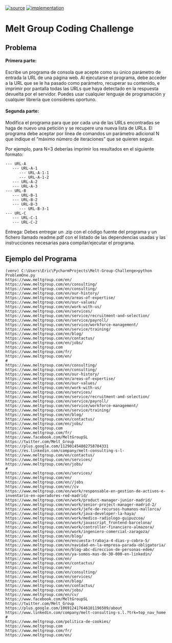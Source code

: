 [![source](https://img.shields.io/badge/source-main-brightgreen.svg)][main]
[![implementation](https://img.shields.io/badge/implementation-python-blue.svg)][python]

[main]: https://github.com/BBK-PiJ-2016-52/viagogo-coding-challenge/tree/master/src/main/java
[python]: http://docs.oracle.com/javase/8/docs/api/

# Melt Group Coding Challenge

## Problema

#### Primera parte:

Escribe un programa de consola que acepte como su único parámetro de entrada la URL de una
página web. Al ejecutarse el programa, debe acceder a la URL que se le ha pasado como
parámetro, recuperar su contenido, e imprimir por pantalla todas las URLs que haya detectado
en la respuesta devuelta por el servidor. 
Puedes usar cualquier lenguaje de programación y cualquier librería que consideres oportuno.

#### Segunda parte:

Modifica el programa para que por cada una de las URLs encontradas se haga de nuevo una
petición y se recupere una nueva lista de URLs. El programa debe aceptar por línea de comandos
un parámetro adicional N que indique el “máximo número de iteraciones” que se quieren seguir.

Por ejemplo, para N=3 deberías imprimir los resultados en el siguiente formato:

```
--- URL-A
   --- URL-A-1
      --- URL-A-1-1
      --- URL-A-1-2
   --- URL-A-2
   --- URL-A-3
--- URL-B
   --- URL-B-1
   --- URL-B-2
   --- URL-B-3
      --- URL-B-3-1
--- URL-C
   --- URL-C-1
   --- URL-C-2
```

Entrega:
Debes entregar un .zip con el código fuente del programa y un fichero llamado readme.pdf con
el listado de las dependencias usadas y las instrucciones necesarias para compilar/ejecutar el
programa. 
 

## Ejemplo del Programa
```
(venv) C:\Users\Eric\PycharmProjects\Melt-Group-Challenge>python ProblemOne.py
https://www.meltgroup.com/en/
https://www.meltgroup.com/en/consulting/
https://www.meltgroup.com/en/consulting/
https://www.meltgroup.com/en/our-history/
https://www.meltgroup.com/en/areas-of-expertise/
https://www.meltgroup.com/en/our-values/
https://www.meltgroup.com/en/work-with-us/
https://www.meltgroup.com/en/services/
https://www.meltgroup.com/en/service/recruitment-and-selection/
https://www.meltgroup.com/en/service/payroll/
https://www.meltgroup.com/en/service/workforce-management/
https://www.meltgroup.com/en/service/training/
https://www.meltgroup.com/en/blog/
https://www.meltgroup.com/en/contactus/
https://www.meltgroup.com/en/jobs/
https://www.meltgroup.com
https://www.meltgroup.com/fr/
https://www.meltgroup.com/en/
#
https://www.meltgroup.com/en/consulting/
https://www.meltgroup.com/en/consulting/
https://www.meltgroup.com/en/our-history/
https://www.meltgroup.com/en/areas-of-expertise/
https://www.meltgroup.com/en/our-values/
https://www.meltgroup.com/en/work-with-us/
https://www.meltgroup.com/en/services/
https://www.meltgroup.com/en/service/recruitment-and-selection/
https://www.meltgroup.com/en/service/payroll/
https://www.meltgroup.com/en/service/workforce-management/
https://www.meltgroup.com/en/service/training/
https://www.meltgroup.com/en/blog/
https://www.meltgroup.com/en/contactus/
https://www.meltgroup.com/en/jobs/
https://www.meltgroup.com
https://www.meltgroup.com/fr/
https://www.facebook.com/MeltGroupSL
https://twitter.com/Melt_Group
https://plus.google.com/112901454802758704331
https://es.linkedin.com/company/melt-consulting-s-l-
https://www.meltgroup.com/en/contactus/
https://www.meltgroup.com/en/services/
https://www.meltgroup.com/en/jobs/
#
https://www.meltgroup.com/en/services/
https://www.meltgroup.com/en/
https://www.meltgroup.com/en//jobs
https://www.meltgroup.com/en//cv
https://www.meltgroup.com/en/work/responsable-en-gestion-de-activos-e-inventario-en-operadores-red-madrid/
https://www.meltgroup.com/en/work/product-manager-junior-madrid/
https://www.meltgroup.com/en/work/senior-project-manager-madrid-2/
https://www.meltgroup.com/en/work/jefe-de-recursos-humanos-mallorca/
https://www.meltgroup.com/en/work/java-developer-la-haya/
https://www.meltgroup.com/en/work/medico-radiologo-guipuzcoa/
https://www.meltgroup.com/en/work/javascript_frontend-barcelona/
https://www.meltgroup.com/en/work/controller-financiero-almazora/
https://www.meltgroup.com/en/work/ingeniero-comercial-zaragoza/
https://www.meltgroup.com/en/blog/
https://www.meltgroup.com/en/encuesta-trabaja-4-dias-y-cobra-5/
https://www.meltgroup.com/en/navidad-en-la-empresa-parada-obligatoria/
https://www.meltgroup.com/en/blog-abc-direccion-de-personas-edem/
https://www.meltgroup.com/en/ya-somos-mas-de-30-000-en-linkedin/
https://www.meltgroup.com/en/
https://www.meltgroup.com/en/contactus/
https://www.meltgroup.com/en/
https://www.meltgroup.com/en/consulting/
https://www.meltgroup.com/en/services/
https://www.meltgroup.com/en/blog/
https://www.meltgroup.com/en/contactus/
https://www.meltgroup.com/en/jobs/
https://www.meltgroup.com/en/cv/
https://www.facebook.com/MeltGroupSL
https://twitter.com/Melt_Group
https://plus.google.com/106912417646101196509/about
https://www.linkedin.com/company/melt-consulting-s.l.?trk=top_nav_home
#
https://www.meltgroup.com/politica-de-cookies/
https://www.meltgroup.com
https://www.meltgroup.com/fr/
https://www.meltgroup.com/en/


```
